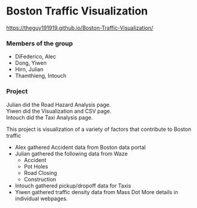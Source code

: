 # Boston Traffic Visualization
https://theguy191919.github.io/Boston-Traffic-Visualization/

### Members of the group
- DiFederico, Alec
- Dong, Yiwen
- Hirn, Julian
- Thamthieng, Intouch

### Project
Julian did the Road Hazard Analysis page.  
Yiwen did the Visualization and CSV page.  
Intouch did the Taxi Analysis page.  

This project is visualization of a variety of factors that contribute to Boston traffic
- Alex gathered Accident data from Boston data portal
- Julian gathered the following data from Waze
    - Accident
    - Pot Holes
    - Road Closing
    - Construction
- Intouch gathered pickup/dropoff data for Taxis
- Yiwen gathered traffic density data from Mass Dot
More details in individual webpages.
